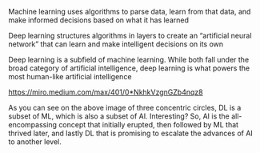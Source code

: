 Machine learning uses algorithms to parse data, learn from that data, and make informed decisions based on what it has learned
 

Deep learning structures algorithms in layers to create an “artificial neural network” that can learn and make intelligent decisions on its own
 

Deep learning is a subfield of machine learning. While both fall under the broad category of artificial intelligence, deep learning is what powers the most human-like artificial intelligence

https://miro.medium.com/max/401/0*NkhkVzgnGZb4nqz8

As you can see on the above image of three concentric circles, DL is a subset of ML, which is also a subset of AI.
Interesting?
So, AI is the all-encompassing concept that initially erupted, then followed by ML that thrived later, and lastly DL that is promising to escalate the advances of AI to another level.
